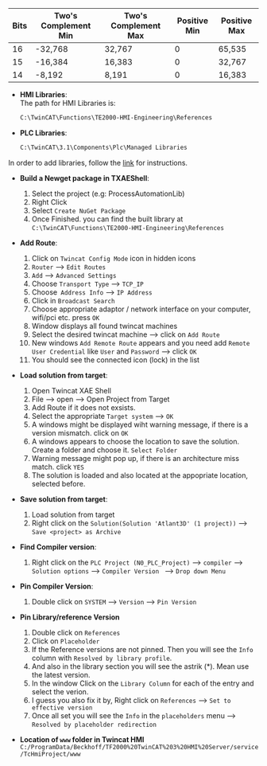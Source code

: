 

| Bits | Two's Complement Min | Two's Complement Max | Positive Min | Positive Max |
|------|----------------------|----------------------|--------------|--------------|
| 16   | -32,768              | 32,767               | 0            | 65,535      |
| 15   | -16,384              | 16,383               | 0            | 32,767      |
| 14   | -8,192               | 8,191                | 0            | 16,383      |


- **HMI Libraries**:  
  The path for HMI Libraries is:
  ```bash
  C:\TwinCAT\Functions\TE2000-HMI-Engineering\References
  ```
- **PLC Libraries**: 
  ```bash
  C:\TwinCAT\3.1\Components\Plc\Managed Libraries
  ```
In order to add libraries, follow the [link](https://github.com/Beckhoff-USA-Community/SPT-Libraries) for instructions.

- **Build a Newget package in TXAEShell**:
  1. Select the project (e.g: ProcessAutomationLib)
  2. Right Click
  3. Select `Create NuGet Package`
  4. Once Finished. you can find the built library at `C:\TwinCAT\Functions\TE2000-HMI-Engineering\References`

- **Add Route**:
  1. Click on `Twincat Config Mode` icon in hidden icons
  2. `Router` --> `Edit Routes`
  3. `Add` --> `Advanced Settings`
  4. Choose `Transport Type` --> `TCP_IP`
  5. Choose` Address Info` --> `IP Address`
  6. Click in `Broadcast Search`
  7. Choose appropriate adaptor / network interface on your computer, wifi/pci etc. press `OK`
  8. Window displays all found twincat machines
  9. Select the desired twincat machine --> click on `Add Route`
  10. New windows `Add Remote Route` appears and you need add `Remote User Credential` like `User` and `Password` --> click `OK`
  11. You should see the connected icon (lock) in the list
 
- **Load solution from target**:
  1. Open Twincat XAE Shell
  2. File --> open --> Open Project from Target
  3. Add Route if it does not exsists.
  4. Select the appropriate `Target system` --> `OK`
  5. A windows might be displayed wiht warning message, if there is a version mismatch. click on `OK`
  6. A windows appears to choose the location to save the solution. Create a folder and choose it. `Select Folder`
  7. Warning message might pop up, if there is an architecture miss match. click `YES`
  8. The solution is loaded and also located at the appopriate location, selected before.

- **Save solution from target**:
  1. Load solution from target
  2. Right click on the `Solution(Solution 'Atlant3D' (1 project))` -->  `Save <project> as Archive`
 
- **Find Compiler version**:
  1. Right click on the `PLC Project (N0_PLC_Project)` --> `compiler` --> `Solution options` --> `Compiler Version ` --> `Drop down Menu`
 
- **Pin Compiler Version**:
  1. Double click on `SYSTEM` --> `Version` --> `Pin Version`

- **Pin Library/reference Version**
  1. Double click on `References`
  2. Click on `Placeholder`
  3. If the Reference versions are not pinned. Then you will see the `Info` column with `Resolved by library profile`.
  4. And also in the library section you will see the astrik (*). Mean use the latest version.
  6. In the window Click on the `Library Column` for each of the entry and select the verion.
  7. I guess you also fix it by,  Right click on `References` --> `Set to effective version`
  8. Once all set you will see the `Info` in the `placeholders` menu --> `Resolved by placeholder redirection`

- **Location of `www` folder in Twincat HMI**
   `C:/ProgramData/Beckhoff/TF2000%20TwinCAT%203%20HMI%20Server/service/TcHmiProject/www`
